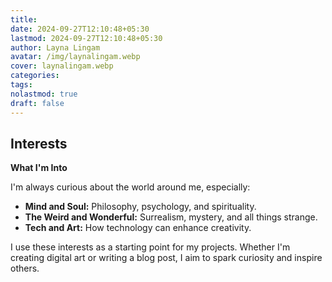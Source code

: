 ```yaml
---
title: 
date: 2024-09-27T12:10:48+05:30
lastmod: 2024-09-27T12:10:48+05:30
author: Layna Lingam
avatar: /img/laynalingam.webp
cover: laynalingam.webp
categories: 
tags: 
nolastmod: true
draft: false
---
```

## **Interests**

**What I'm Into**

I'm always curious about the world around me, especially:

- **Mind and Soul:** Philosophy, psychology, and spirituality.
- **The Weird and Wonderful:** Surrealism, mystery, and all things strange.
- **Tech and Art:** How technology can enhance creativity.

I use these interests as a starting point for my projects. Whether I'm creating digital art or writing a blog post, I aim to spark curiosity and inspire others.

